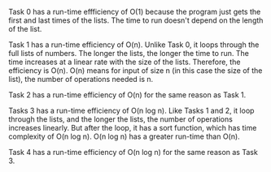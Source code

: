 

Task 0 has a run-time effficiency of O(1) because the program just 
gets the first and last times of the lists. The time to run doesn't 
depend on the length of the list.

Task 1 has a run-time efficiency of O(n). Unlike Task 0, it loops
through the full lists of numbers. The longer the lists, the longer 
the time to run. The time increases at a linear rate with the size 
of the lists. Therefore, the efficiency is O(n). O(n) means for input 
of size n (in this case the size of the list), the number of operations 
needed is n.

Task 2 has a run-time efficiency of O(n) for the same reason as Task 1.

Tasks 3 has a run-time efficiency of O(n log n). Like Tasks 1 and 2, 
it loop through the lists, and the longer the lists, the number
of operations increases linearly. But after the loop, it has a sort 
function, which has time complexity of O(n log n). O(n log n) has a greater
run-time than O(n). 

Task 4 has a run-time efficiency of O(n log n) for the same reason as Task 3.